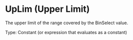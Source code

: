 # UpLim (Upper Limit)

The upper limit of the range covered by the BinSelect value.

Type: Constant (or expression that evaluates as a constant)
